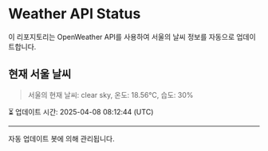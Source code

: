 
# Weather API Status

이 리포지토리는 OpenWeather API를 사용하여 서울의 날씨 정보를 자동으로 업데이트합니다.

## 현재 서울 날씨
> 서울의 현재 날씨: clear sky, 온도: 18.56°C, 습도: 30%

⏳ 업데이트 시간: 2025-04-08 08:12:44 (UTC)

---
자동 업데이트 봇에 의해 관리됩니다.
